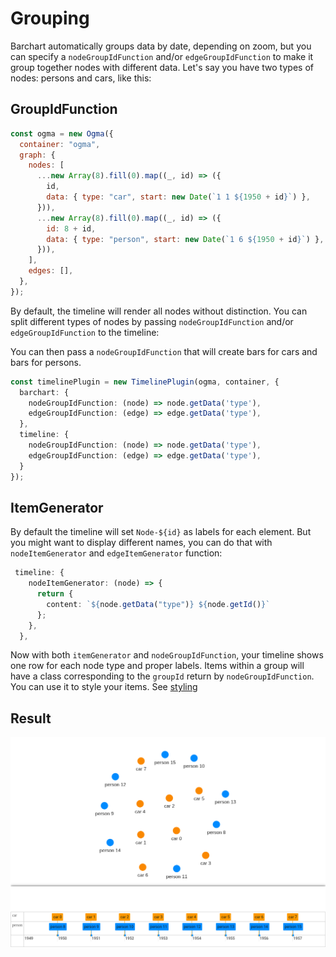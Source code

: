 # Grouping

Barchart automatically groups data by date, depending on zoom, but you can specify a `nodeGroupIdFunction` and/or `edgeGroupIdFunction` to make it group together nodes with different data.
Let's say you have two types of nodes: persons and cars, like this: 

## GroupIdFunction

```js
const ogma = new Ogma({
  container: "ogma",
  graph: {
    nodes: [
      ...new Array(8).fill(0).map((_, id) => ({
        id,
        data: { type: "car", start: new Date(`1 1 ${1950 + id}`) },
      })),
      ...new Array(8).fill(0).map((_, id) => ({
        id: 8 + id,
        data: { type: "person", start: new Date(`1 6 ${1950 + id}`) },
      })),
    ],
    edges: [],
  },
});
```
By default, the timeline will render all nodes without distinction. You can split different types of nodes by passing `nodeGroupIdFunction` and/or `edgeGroupIdFunction` to the timeline: 

You can then pass a `nodeGroupIdFunction` that will create bars for cars and bars for persons.
```ts
const timelinePlugin = new TimelinePlugin(ogma, container, {
  barchart: {
    nodeGroupIdFunction: (node) => node.getData('type'),
    edgeGroupIdFunction: (edge) => edge.getData('type'),
  },
  timeline: {
    nodeGroupIdFunction: (node) => node.getData('type'),
    edgeGroupIdFunction: (edge) => edge.getData('type'),
  }
});
```


## ItemGenerator
By default the timeline will set `Node-${id}` as labels for each element. But you might want to display different names,
you can do that with `nodeItemGenerator` and `edgeItemGenerator` function: 

```ts
 timeline: {
    nodeItemGenerator: (node) => {
      return { 
        content: `${node.getData("type")} ${node.getId()}` 
      };
    },
  },
```


Now with both `itemGenerator` and `nodeGroupIdFunction`, your timeline shows one row for each node type and proper labels.
Items within a group will have a class corresponding to the `groupId` return by `nodeGroupIdFunction`. You can use it to style your items. See [styling](./styling.md)

## Result
![Result](/style-grouping-timeline.png)



